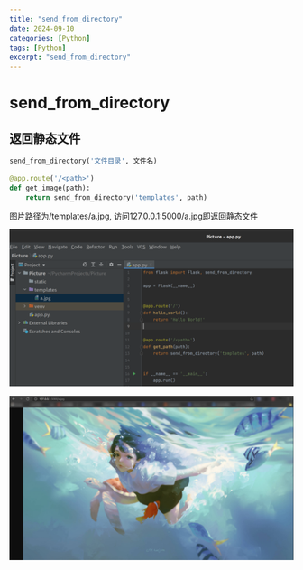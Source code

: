 ```yaml
---
title: "send_from_directory"
date: 2024-09-10
categories: [Python]
tags: [Python]
excerpt: "send_from_directory"
---
```


# send_from_directory

## 返回静态文件

```py
send_from_directory('文件目录', 文件名)
```

```py
@app.route('/<path>')
def get_image(path):
    return send_from_directory('templates', path)
```

图片路径为/templates/a.jpg, 访问127.0.0.1:5000/a.jpg即返回静态文件

![](https://raw.githubusercontent.com/dmjcb/SelfImgur/main/20211113191621.png)

![](https://raw.githubusercontent.com/dmjcb/SelfImgur/main/2021-07-06_01-44-37.jpg)